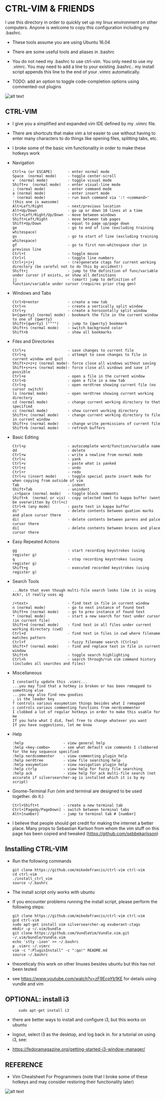 # CTRL-VIM & FRIENDS

I use this directory in order to quickly set up my linux environment on other computers. Anyone is welcome to copy this configuration including my .bashrc.

* These tools assume you are using Ubuntu 16.04

* There are some useful tools and aliases in .bashrc

* You do not need my .bashrc to use ctrl-vim. You only need to use my .vimrc. You may need to add a line to your existing .bashrc.. my install script appends this line to the end of your .vimrc automatically.

* TODO: add an option to toggle code-completion options using commented-out plugins

![alt text](https://encrypted-tbn0.gstatic.com/images?q=tbn:ANd9GcSP_T4R2Mnc8ja4jZ5pIBk0jlk7enzbcN3VeAFO52-QA3UpABlx)

## CTRL-VIM
* I give you a simplified and expanded vim IDE defined by my .vimrc file. 
* There are shortcuts that make vim a lot easier to use without having to enter many characters to do things like opening files, splitting tabs, etc.
* I broke some of the basic vim functionality in order to make these hotkeys work

* Navigation

      Ctrl+a (or ESCAPE)       - enter normal mode
      Space  (normal mode)     - toggle center-scroll
      v  (normal mode)         - toggle visual mode
      Shift+v  (normal mode)   - enter visual-line mode
      ; (normal mode)          - enter command mode
      a (normal mode)          - enter insert mode
      ' (normal mode)          - run bash command via ':! <command>' (this one is awesome)
      Alt+Left/Right           - next/previous location
      Alt+Up/Down              - go up or down 10 lines at a time
      Ctrl+Left/Right/Up/Down  - move between windows
      Shift+Left/Right         - move between tab pages
      Shift+Up/Down            - equal to page up/page down
      ge                       - go to end of line (excluding training whitespace)
      gs                       - go to start of line (excluding training whitespace)
      gf                       - go to first non-whitespace char in previous line
      Ctrl+t                   - toggle mouse 
      Ctrl+l                   - toggle line numbers
      Ctrl+j+j+j               - (re)generate ctags for current working directory (be careful not to do this by accident!)
      Shift+j                  - jump to the definition of func/variable under cursor if exists, or show all definitions
      jj                       - (smart) jump to definition of function/variable under cursor (requires prior ctag gen)

* Windows and Tabs

      Ctrl+b+enter             - create a new tab
      Ctrl+n                   - create a vertically split window
      Ctrl+y                   - create a horozontally split window
      b+{qwerty} (normal mode) - bookmark the file in the current window to one of {qwerty}
      Shift+{qwerty} ("""")    - jump to {qwerty} bookmark
      Shift+s (normal mode)    - switch background color  
      Shift+b                  - show all bookmarks

* Files and Directories

      Ctrl+s                   - save changes to current file
      Ctrl+q                   - attempt to save changes to file in current window and quit
      Shift+z+z+z (normal mode)- force close all windows without saving
      Shift+s+s+s (normal mode)- force close all windows and save if possible
      Ctrl+e                   - open a file in the current window
      Ctrl+b                   - open a file in a new tab
      Ctrl+g                   - open nerdtree showing current file (no cursor switch)
      ls (normal mode)         - open nerdtree showing current working directory
      cd (normal mode)         - change current working directory to that specified
      cc (normal mode)         - show current working directory
      Shift+c (normal mode)    - change current working directory to file in current window   
      Shift+x (normal mode)    - change write permissions of current file
      Shift+b (normal mode)    - refresh buffers


* Basic Editing

      Ctrl+p                   - autocomplete word/function/variable name
      dd                       - delete
      Ctrl+w                   - write a newline from normal mode
      Ctrl+c                   - yank
      Ctrl+v                   - paste what is yanked
      Ctrl+z                   - undo
      Ctrl+r                   - redo
      Ctrl+u (insert mode)     - toggle special paste insert mode for when copying from outside of vim
      Tab                      - indent
      Shift+Tab                - unindent
      ,c+Space (normal mode)   - toggle block comments
      Shift+k  (normal or vis) - copy selected text to kappa buffer (wont be overwritten by Ctrl+c)
      Ctrl+k (any mode)        - paste text in kappa buffer
      di"                      - delete contents between quation marks and place cursor there
      di(                      - delete contents between parens and palce cursor there
      di{                      - delete contents between braces and place cursor there

* Easy Repeated Actions

      gg                       - start recording keystrokes (using register g)
      q                        - stop recording keystrokes (using register g)
      Shift+g                  - executed recorded keystrokes (using register g)

* Search Tools

      ...Note that even though multi-file search looks like it is using Ack!, it really uses ag
      
      /<text>                  - find text in file in current window
      n (normal mode)          - go to next instance of found text
      Shift+n (normal mode)    - go to prev instance of found text
      * (normal mode)          - start a new search for text under cursor (in current file) 
      Shift+d (normal mode)    - find text in all files under current working directory (cwd)
      Ctrl+d                   - find text in files in cwd where filename matches pattern 
      Ctrl+f                   - fuzzy filename search (Ctrl+p)
      Shift+f (normal mode)    - find and replace text in file in current window
      Shift+h                  - toggle search highlighting
      Ctrl+h                   - search through/run vim command history (includes all searches and files)

* Miscellaneous
    
      I constantly update this .vimrc...
      ...you may find that a hotkey is broken or has been remapped to something else
      ...you may also find new goodies
      , is the leader key
      f controls various easymotion things besides what I remapped
      c controls various commenting functions from nerdcommenter
      I clobbed a lot of regular hotkeys in order to make this usable for me
      If you hate what I did, feel free to change whatever you want
      If you have suggestions, let me know

* Help
     
      :help                  - view general help
      :help <key-combo>      - see what default vim commands I clobbered for the key sequence specified
      :help nerdcommenter    - view commenting plugin help
      :help nerdtree         - view file searching help
      :help easymotion       - view navigation plugin help
      :help ctrlp            - view help for fuzzy file searching
      :help ack              - view help for ack multi-file search (not accurate if silversearcher-ag is installed which it is by my script)

* Gnome-Terminal Fun (vim and terminal are designed to be used together. do it.)
      
      Ctrl+Shift+t           - create a new terminal tab
      Ctrl+[PageUp/PageDown] - switch between terminal tabs
      Alt+[number]           - jump to terminal tab # [number]



* I believe that people should get credit for making the internet a better place. Many props to Sebastian Karlson from whom the vim stuff on this page has been copied and tweaked (https://github.com/sebbekarlsson)

## Installing CTRL-VIM

* Run the following commands

      git clone https://github.com/mikedefrancis/ctrl-vim ctrl-vim
      cd ctrl-vim
      ./install_ctrl_vim
      source ~/.bashrc

* The install script only works with ubuntu

* If you encounter problems running the install script, please perform the following steps:
      
      git clone https://github.com/mikedefrancis/ctrl-vim ctrl-vim
      gcd ctrl-vim
      sudo apt-get install vim silversearcher-ag exuberant-ctags   
      mkdir -p ~/.vim/bundle
      git clone https://github.com/VundleVim/Vundle.vim.git ~/.vim/bundle/Vundle.vim
      echo 'stty -ixon' >> ~/.bashrc
      p .vimrc ~/.vimrc
      vim -c ":PluginInstall" -c ":qa!" README.md
      source ~/.bashrc
      

* theoreticaly this work on other linuxes besides ubuntu but this has not been tested

* see https://www.youtube.com/watch?v=zF9EcpYb1KE for details using vundle and vim

## OPTIONAL: install i3

          sudo apt-get install i3

* there are better ways to install and configure i3, but this works on ubuntu

* logout, select i3 as the desktop, and log back in. for a tutorial on using i3, see:

* https://fedoramagazine.org/getting-started-i3-window-manager/


## REFERENCE

* Vim Cheatsheet For Programmers (note that I broke some of these hotkeys and may consider restoring their functionality later)

![alt text](http://michael.peopleofhonoronly.com/vim/vim_cheat_sheet_for_programmers_screen.png)


